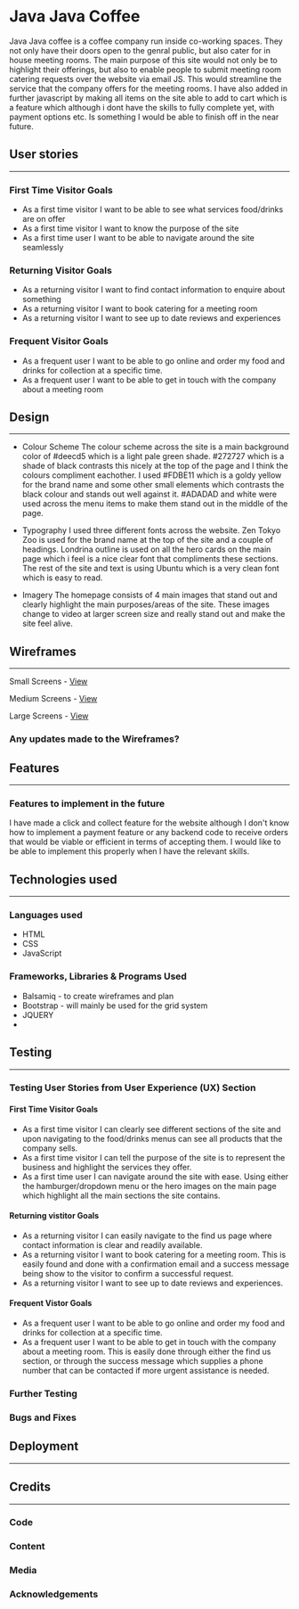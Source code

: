 # Java Java Coffee

Java Java coffee is a coffee company run inside co-working spaces. They not only have their doors open to the genral public, but also cater for in house meeting rooms. 
The main purpose of this site would not only be to highlight their offerings, but also to enable people to submit meeting room catering requests over the website via email JS. 
This would streamline the service that the company offers for the meeting rooms.
I have also added in further javascript by making all items on the site able to add to cart which is a feature which although i dont have the skills to fully complete yet, with payment options etc. Is something I would be able to finish off in the near future.  


## User stories
---

### First Time Visitor Goals
- As a first time visitor I want to be able to see what services food/drinks are on offer
- As a first time visitor I want to know the purpose of the site 
- As a first time user I want to be able to navigate around the site seamlessly 
 
 ### Returning Visitor Goals
- As a returning visitor I want to find contact information to enquire about something
- As a returning visitor I want to book catering for a meeting room
- As a returning visitor I want to see up to date reviews and experiences   

### Frequent Visitor Goals
- As a frequent user I want to be able to go online and order my food and drinks for collection at a specific time.
- As a frequent user I want to be able to get in touch with the company about a meeting room

## Design 
---

* Colour Scheme
  The colour scheme across the site is a main background color of #deecd5 which is a light pale green shade. #272727 which is a shade of black contrasts this nicely at the top of the page and I think the colours compliment eachother. I used #FDBE11 which is a goldy yellow for the brand name and some other small elements which contrasts the black colour and stands out well against it. #ADADAD and white were used across the menu items to make them stand out in the middle of the page. 

* Typography
I used three different fonts across the website. Zen Tokyo Zoo is used for the brand name at the top of the site and a couple of headings. Londrina outline is used on all the hero cards on the main page which i feel is a nice clear font that compliments these sections. The rest of the site and text is using Ubuntu which is a very clean font which is easy to read. 


* Imagery
  The homepage consists of 4 main images that stand out and clearly highlight the main purposes/areas of the site. 
  These images change to video at larger screen size and really stand out and make the site feel alive. 

## Wireframes 
---

Small Screens - [View](assets/wireframes/sm-screen-coffee.pdf)

Medium Screens - [View](assets/wireframes/med-screen-coffee.pdf)

Large Screens - [View](assets/wireframes/lrg-screen-coffee.pdf)

### Any updates made to the Wireframes?

## Features 
---
### Features to implement in the future
I have made a click and collect feature for the website although I don't know how to implement a payment feature or any backend code to receive orders that would be viable or efficient in terms of accepting them. I would like to be able to implement this properly when I have the relevant skills. 
## Technologies used

----
### Languages used
- HTML
- CSS
- JavaScript

### Frameworks, Libraries & Programs Used
- Balsamiq - to create wireframes and plan
- Bootstrap - will mainly be used for the grid system
- JQUERY
- 

## Testing
---

### Testing User Stories from User Experience (UX) Section

#### First Time Visitor Goals
- As a first time visitor I can clearly see different sections of the site and upon navigating to the food/drinks menus can see all products that the company sells. 
- As a first time visitor I can tell the purpose of the site is to represent the business and highlight the services they offer.
 - As a first time user I can navigate around the site with ease. Using either the hamburger/dropdown menu or the hero images on the main page which highlight all the main sections the site contains.

#### Returning vistitor Goals
- As a returning visitor I can easily navigate to the find us page where contact information is clear and readily available. 
- As a returning visitor I want to book catering for a meeting room. This is easily found and done with a confirmation email and a success message being show to the visitor to confirm a successful request. 
- As a returning visitor I want to see up to date reviews and experiences. 

#### Frequent Vistor Goals
- As a frequent user I want to be able to go online and order my food and drinks for collection at a specific time. 
- As a frequent user I want to be able to get in touch with the company about a meeting room. This is easily done through either the find us section, or through the success message which supplies a phone number that can be contacted if more urgent assistance is needed. 

### Further Testing

### Bugs and Fixes 

## Deployment
---

## Credits
---

### Code 

### Content

### Media 

### Acknowledgements